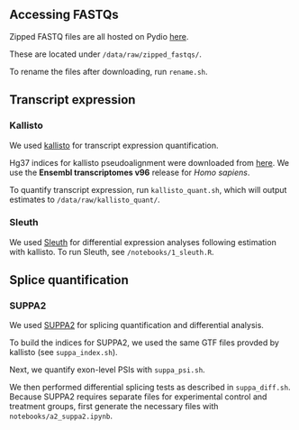 ## Accessing FASTQs

Zipped FASTQ files are all hosted on Pydio [here](https://distrib.dfci.harvard.edu/ws-mbcf/).

These are located under `/data/raw/zipped_fastqs/`.

To rename the files after downloading, run `rename.sh`.

## Transcript expression

### Kallisto

We used [kallisto](https://github.com/pachterlab/kallisto) for transcript expression quantification.

Hg37 indices for kallisto pseudoalignment were downloaded from [here](ftp://ftp.ensembl.org/pub/release-75/fasta/homo_sapiens/cdna/Homo_sapiens.GRCh37.75.cdna.all.fa.gz). We use the **Ensembl transcriptomes v96** release for *Homo sapiens*.

To quantify transcript expression, run `kallisto_quant.sh`, which will output estimates to `/data/raw/kallisto_quant/`. 

### Sleuth

We used [Sleuth](https://github.com/pachterlab/sleuth) for differential expression analyses following estimation with kallisto. To run Sleuth, see `/notebooks/1_sleuth.R`.

## Splice quantification

### SUPPA2

We used [SUPPA2](https://github.com/comprna/SUPPA) for splicing quantification and differential analysis. 

To build the indices for SUPPA2, we used the same GTF files provded by kallisto (see `suppa_index.sh`). 

Next, we quantify exon-level PSIs with `suppa_psi.sh`. 

We then performed differential splicing tests as described in `suppa_diff.sh`. Because SUPPA2 requires separate files for experimental control and treatment groups, first generate the necessary files with `notebooks/a2_suppa2.ipynb`.
